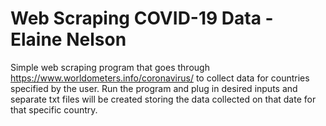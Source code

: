 # Web Scraping COVID-19 Data - Elaine Nelson

Simple web scraping program that goes through https://www.worldometers.info/coronavirus/ to collect data for countries specified by the user. Run the program and plug in desired inputs and separate txt files will be created storing the data collected on that date for that specific country. 
